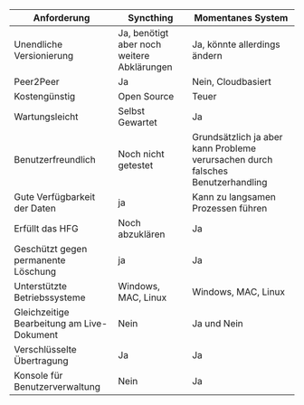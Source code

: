 Anforderung | Syncthing | Momentanes System
--- | --- | --- 
Unendliche Versionierung | Ja, benötigt aber noch weitere Abklärungen | Ja, könnte allerdings ändern
Peer2Peer | Ja | Nein, Cloudbasiert
Kostengünstig | Open Source | Teuer
Wartungsleicht | Selbst Gewartet | Ja
Benutzerfreundlich | Noch nicht getestet | Grundsätzlich ja aber kann Probleme verursachen durch falsches Benutzerhandling
Gute Verfügbarkeit der Daten | ja | Kann zu langsamen Prozessen führen
Erfüllt das HFG | Noch abzuklären | Ja
Geschützt gegen permanente Löschung | ja | Ja
Unterstützte Betriebssysteme | Windows, MAC, Linux | Windows, MAC, Linux
Gleichzeitige Bearbeitung am Live-Dokument | Nein | Ja und Nein
Verschlüsselte Übertragung | Ja | Ja
Konsole für Benutzerverwaltung | Nein | Ja



